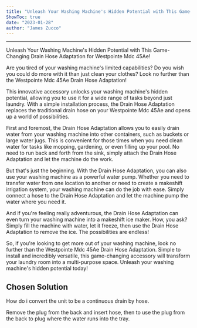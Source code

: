 ```yaml
---
title: "Unleash Your Washing Machine's Hidden Potential with This Game-Changing Drain Hose Adaptation for Westpointe Mdc 45Ae!"
ShowToc: true 
date: "2023-01-28"
author: "James Zucco"
---
```

*****
Unleash Your Washing Machine's Hidden Potential with This Game-Changing Drain Hose Adaptation for Westpointe Mdc 45Ae!

Are you tired of your washing machine's limited capabilities? Do you wish you could do more with it than just clean your clothes? Look no further than the Westpointe Mdc 45Ae Drain Hose Adaptation!

This innovative accessory unlocks your washing machine's hidden potential, allowing you to use it for a wide range of tasks beyond just laundry. With a simple installation process, the Drain Hose Adaptation replaces the traditional drain hose on your Westpointe Mdc 45Ae and opens up a world of possibilities.

First and foremost, the Drain Hose Adaptation allows you to easily drain water from your washing machine into other containers, such as buckets or large water jugs. This is convenient for those times when you need clean water for tasks like mopping, gardening, or even filling up your pool. No need to run back and forth from the sink, simply attach the Drain Hose Adaptation and let the machine do the work.

But that's just the beginning. With the Drain Hose Adaptation, you can also use your washing machine as a powerful water pump. Whether you need to transfer water from one location to another or need to create a makeshift irrigation system, your washing machine can do the job with ease. Simply connect a hose to the Drain Hose Adaptation and let the machine pump the water where you need it.

And if you're feeling really adventurous, the Drain Hose Adaptation can even turn your washing machine into a makeshift ice maker. How, you ask? Simply fill the machine with water, let it freeze, then use the Drain Hose Adaptation to remove the ice. The possibilities are endless!

So, if you're looking to get more out of your washing machine, look no further than the Westpointe Mdc 45Ae Drain Hose Adaptation. Simple to install and incredibly versatile, this game-changing accessory will transform your laundry room into a multi-purpose space. Unleash your washing machine's hidden potential today!


## Chosen Solution
 How do i convert the unit to be a continuous drain by hose.

 Remove the plug from the back and insert hose, then to use the plug from the back to plug where the water runs into the tray.




